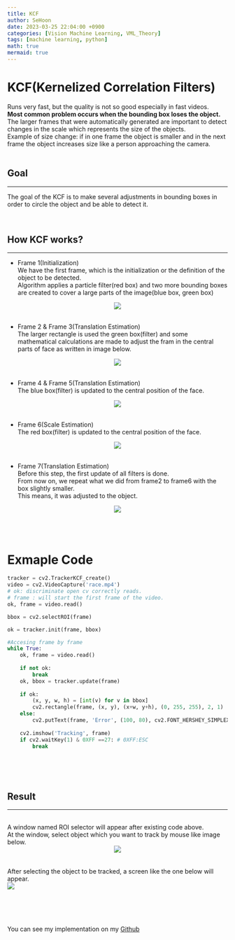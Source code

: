 ```yaml
---
title: KCF
author: SeHoon
date: 2023-03-25 22:04:00 +0900
categories: [Vision Machine Learning, VML_Theory]
tags: [machine learning, python]
math: true
mermaid: true
---
```


# KCF(Kernelized Correlation Filters)<br>
Runs very fast, but the quality is not so good especially in fast videos.<br>
**Most common problem occurs when the bounding box loses the object.** <br>
The larger frames that were automatically generated are important to detect changes in the scale which represents the size of the objects.<br>
Example of size change: if in one frame the object is smaller and in the next frame the object increases size like a person approaching the camera.<br>
<br>

## Goal
---
The goal of the KCF is to make several adjustments in bounding boxes in order to circle the object and be able to detect it.<br>

<br>

## How KCF works?
---
+ Frame 1(Initialization)<br>
We have the first frame, which is the initialization or the definition of the object to be detected.<br>
Algorithm applies a particle filter(red box) and two more bounding boxes are created to cover a large parts of the image(blue box, green box)<br>
<center>
<img src="https://user-images.githubusercontent.com/28240052/227716410-6727de58-550e-4616-b235-2e9db27898ef.png"><br>
</center><br>

+ Frame 2 & Frame 3(Translation Estimation)<br>
The larger rectangle is used the green box(filter) and some mathematical calculations are made to adjust the fram in the central parts of face as written in image below.<br>
<center>
<img src="https://user-images.githubusercontent.com/28240052/227716442-f513f880-8d20-4092-b94c-75c8bebe4649.png"><br>
</center><br>

+ Frame 4 & Frame 5(Translation Estimation)<br>
The blue box(filter) is updated to the central position of the face.<br>
<center>
<img src="https://user-images.githubusercontent.com/28240052/227716473-a5ba13e6-38dc-4a85-aecb-89563ad79053.png"><br>
</center><br>

+ Frame 6(Scale Estimation)<br>
The red box(filter) is updated to the central position of the face.<br>
<center>
<img src="https://user-images.githubusercontent.com/28240052/227716479-f1ef642d-e891-4fda-abbf-6739c475c39e.png"><br>
</center><br>

+ Frame 7(Translation Estimation)<br>
Before this step, the first update of all filters is done.<br>
From now on, we repeat what we did from frame2 to frame6 with the box slightly smaller.<br>
This means, it was adjusted to the object.<br>
<center>
<img src="https://user-images.githubusercontent.com/28240052/227716486-98efa8f5-cc24-486d-a772-76345cc8d638.png"><br>
</center><br>
<br>
<br>

# Exmaple Code<br>
```py
tracker = cv2.TrackerKCF_create()
video = cv2.VideoCapture('race.mp4')
# ok: discriminate open cv correctly reads.
# frame : will start the first frame of the video.
ok, frame = video.read()

bbox = cv2.selectROI(frame)

ok = tracker.init(frame, bbox)

#Accesing frame by frame
while True:
    ok, frame = video.read()
    
    if not ok:
        break
    ok, bbox = tracker.update(frame)
    
    if ok:
        (x, y, w, h) = [int(v) for v in bbox]
        cv2.rectangle(frame, (x, y), (x+w, y+h), (0, 255, 255), 2, 1)
    else:
        cv2.putText(frame, 'Error', (100, 80), cv2.FONT_HERSHEY_SIMPLEX, 1, (0, 0, 255), 2)
    
    cv2.imshow('Tracking', frame)
    if cv2.waitKey(1) & 0XFF ==27: # 0XFF:ESC
        break
```

<br><br><br>

## Result<br>
---
<br>
A window named ROI selector will appear after existing code above.<br>
At the window, select object which you want to track by mouse like image below.<br>
<center>
<img src="https://user-images.githubusercontent.com/28240052/227764927-4f68a123-3778-473d-844e-f2b16a6c8418.png">
</center>
<br><br>
After selecting the object to be tracked, a screen like the one below will appear.<br>
<img src="https://drive.google.com/uc?export=view&id=1AItksNb4tOyyFbFXamHglcgwCqesazmg"><br>

<br><br><br><br>
You can see my implementation on my [Github](https://github.com/csh970605/Computer-Vision-Masterclass/tree/main/Section%203)